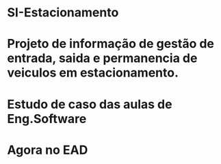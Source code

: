 # SI-Estacionamento
# Projeto de informação de gestão de entrada, saida e permanencia de veiculos em estacionamento.
# Estudo de caso das aulas de Eng.Software
# Agora no EAD
